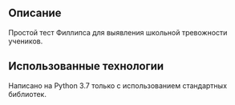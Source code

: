 ## Описание
Простой тест Филлипса для выявления школьной тревожности учеников.

## Использованные технологии
Написано на Python 3.7 только с использованием стандартных библиотек.
